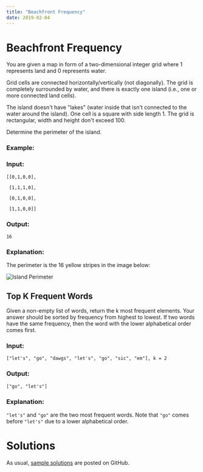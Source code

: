 ```yaml
---
title: "Beachfront Frequency"
date: 2019-02-04
---
```


# Beachfront Frequency

You are given a map in form of a two-dimensional integer grid where 1 represents land and 0 represents water.

Grid cells are connected horizontally/vertically (not diagonally). The grid is completely surrounded by water, and there is exactly one island (i.e., one or more connected land cells).

The island doesn't have "lakes" (water inside that isn't connected to the water around the island). One cell is a square with side length 1. The grid is rectangular, width and height don't exceed 100.

Determine the perimeter of the island.

### Example:

### Input:
```
[[0,1,0,0],

 [1,1,1,0],

 [0,1,0,0],

 [1,1,0,0]]
```

### Output:
```
16
```

### Explanation:

The perimeter is the 16 yellow stripes in the image below:

![Island Perimeter](https://assets.leetcode.com/uploads/2018/10/12/island.png)


## Top K Frequent Words ##

Given a non-empty list of words, return the k most frequent elements. Your answer should be sorted by frequency from highest to lowest. If two words have the same frequency, then the word with the lower alphabetical order comes first.

### Input: ###
```
["let's", "go", "dawgs", "let's", "go", "sic", "em"], k = 2
```

### Output: ###
```
["go", "let's"]
```

### Explanation: ###
``` "let's" ``` and ```"go"``` are the two most frequent words. Note that ```"go"``` comes before ```"let's"``` due to a lower alphabetical order.


# Solutions

As usual, [sample solutions][csip-uga/archive] are posted on GitHub.

[csip-uga/archive]: https://github.com/csip-uga/archive
